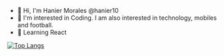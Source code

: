 - 👋 Hi, I'm Hanier Morales @hanier10
- 👀 I'm interested in Coding. I am also interested in technology, mobiles and football.
- 🌱 Learning React

[![Top Langs](https://github-readme-stats.vercel.app/api/top-langs/?username=hanier10&layout=compact)](https://github.com/hanier10/github-readme-stats)

<!---
hanier10/hanier10 is a ✨ special ✨ repository because its `README.md` (this file) appears on your GitHub profile.
You can click the Preview link to take a look at your changes.
--->
